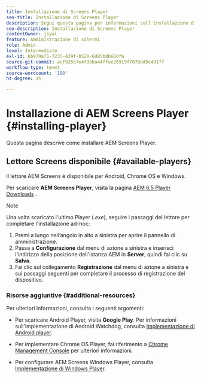 ```yaml
---
title: Installazione di Screens Player
seo-title: Installazione di Screens Player
description: Segui questa pagina per informazioni sull'installazione di AEM Screens Player disponibile.
seo-description: Installazione di Screens Player
contentOwner: jsyal
feature: Amministrazione di schermi
role: Admin
level: Intermediate
exl-id: bb979a71-7235-429f-b520-6d85b8b666fa
source-git-commit: acf925b7e4f3bba44ffee26919f7078dd9c491ff
workflow-type: tm+mt
source-wordcount: '190'
ht-degree: 1%

---
```


# Installazione di AEM Screens Player {#installing-player}

Questa pagina descrive come installare AEM Screens Player.

## Lettore Screens disponibile {#available-players}

Il lettore AEM Screens è disponibile per Android, Chrome OS e Windows.

Per scaricare **AEM Screens Player**, visita la pagina [AEM 6.5 Player Downloads](https://download.macromedia.com/screens/) .

>[!NOTE]
>
>Una volta scaricato l&#39;ultimo Player (*.exe*), seguire i passaggi del lettore per completare l&#39;installazione ad-hoc:
>
>1. Premi a lungo nell’angolo in alto a sinistra per aprire il pannello di amministrazione.
>1. Passa a **Configurazione** dal menu di azione a sinistra e inserisci l&#39;indirizzo della posizione dell&#39;istanza AEM in **Server**, quindi fai clic su **Salva**.
>1. Fai clic sul collegamento **Registrazione** dal menu di azione a sinistra e sui passaggi seguenti per completare il processo di registrazione del dispositivo.


### Risorse aggiuntive {#additional-resources}

Per ulteriori informazioni, consulta i seguenti argomenti:

* Per scaricare Android Player, visita **Google Play**. Per informazioni sull&#39;implementazione di Android Watchdog, consulta [Implementazione di Android player](implementing-android-player.md).

* Per implementare Chrome OS Player, fai riferimento a [Chrome Management Console](implementing-chrome-os-player.md) per ulteriori informazioni.

* Per configurare AEM Screens Windows Player, consulta [Implementazione di Windows Player](implementing-windows-player.md).
